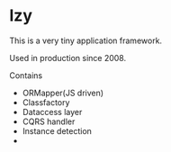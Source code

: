 lzy
===

This is a very tiny application framework. 

Used in production since 2008.

Contains

- ORMapper(JS driven)
- Classfactory
- Dataccess layer
- CQRS handler
- Instance detection
- 
